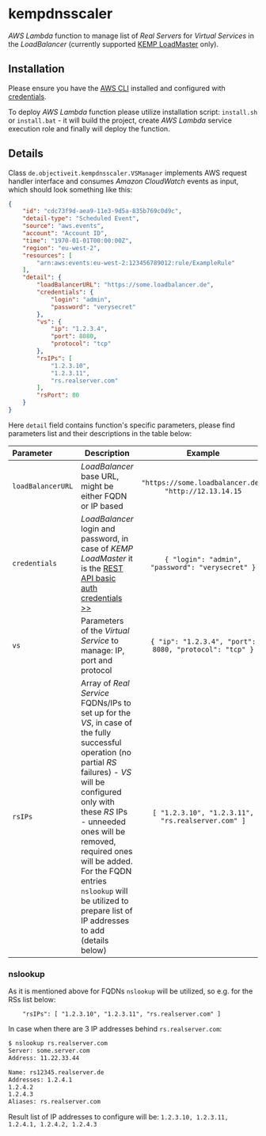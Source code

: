 # kempdnsscaler

_AWS Lambda_ function to manage list of _Real Servers_ for _Virtual Services_ in the _LoadBalancer_ (currently supported [KEMP LoadMaster](https://kemptechnologies.com/) only).

## Installation

Please ensure you have the [AWS CLI](https://aws.amazon.com/cli) installed and configured with [credentials](http://docs.aws.amazon.com/cli/latest/userguide/cli-chap-getting-started.html).

To deploy _AWS Lambda_ function please utilize installation script: `install.sh` or `install.bat` - it will build the project, create _AWS Lambda_ service execution role and finally will deploy the function.

## Details

Class `de.objectiveit.kempdnsscaler.VSManager` implements AWS request handler interface and consumes _Amazon CloudWatch_ events as input, which should look something like this:

```json
{
    "id": "cdc73f9d-aea9-11e3-9d5a-835b769c0d9c",
    "detail-type": "Scheduled Event",
    "source": "aws.events",
    "account": "Account ID",
    "time": "1970-01-01T00:00:00Z",
    "region": "eu-west-2",
    "resources": [
        "arn:aws:events:eu-west-2:123456789012:rule/ExampleRule"
    ],
    "detail": {
        "loadBalancerURL": "https://some.loadbalancer.de",
        "credentials": {
            "login": "admin",
            "password": "verysecret"
        },
        "vs": {
            "ip": "1.2.3.4",
            "port": 8080,
            "protocol": "tcp"
        },
        "rsIPs": [
            "1.2.3.10",
            "1.2.3.11",
            "rs.realserver.com"
        ],
        "rsPort": 80
    }
}
```

Here `detail` field contains function's specific parameters, please find parameters list and their descriptions in the table below:

| Parameter | Description | Example |
|:---|------|:----:|
| `loadBalancerURL` | _LoadBalancer_ base URL, might be either FQDN or IP based | `"https://some.loadbalancer.de"`, `"http://12.13.14.15` |
| `credentials` | _LoadBalancer_ login and password, in case of _KEMP LoadMaster_ it is the [REST API basic auth credentials >>](https://support.kemptechnologies.com/hc/en-us/articles/203863435-RESTful-API#MadCap_TOC_6_2) | `{ "login": "admin", "password": "verysecret" }` |
| `vs` | Parameters of the _Virtual Service_ to manage: IP, port and protocol | `{ "ip": "1.2.3.4", "port": 8080, "protocol": "tcp" }` |
| `rsIPs` | Array of _Real Service_ FQDNs/IPs to set up for the _VS_, in case of the fully successful operation (no partial _RS_ failures) - _VS_ will be configured only with these _RS_ IPs - unneeded ones will be removed, required ones will be added. For the FQDN entries `nslookup` will be utilized to prepare list of IP addresses to add (details below) | `[ "1.2.3.10", "1.2.3.11", "rs.realserver.com" ]` |

### nslookup

As it is mentioned above for FQDNs `nslookup` will be utilized, so e.g. for the RSs list below:

```
    "rsIPs": [ "1.2.3.10", "1.2.3.11", "rs.realserver.com" ]
```

In case when there are 3 IP addresses behind `rs.realserver.com`:

```sh
$ nslookup rs.realserver.com
Server: some.server.com
Address: 11.22.33.44

Name: rs12345.realserver.de
Addresses: 1.2.4.1
1.2.4.2
1.2.4.3
Aliases: rs.realserver.com
```

Result list of IP addresses to configure will be: `1.2.3.10, 1.2.3.11, 1.2.4.1, 1.2.4.2, 1.2.4.3`
